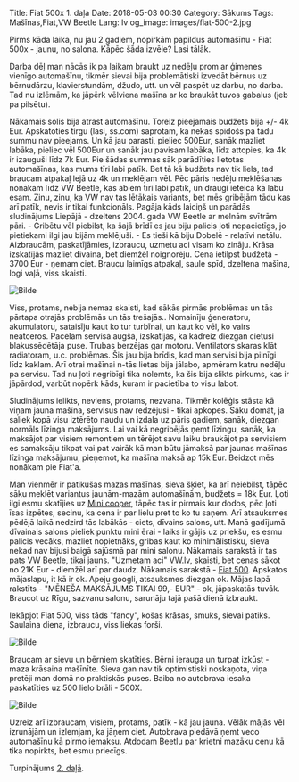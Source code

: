 Title: Fiat 500x 1. daļa
Date: 2018-05-03 00:30
Category: Sākums
Tags: Mašīnas,Fiat,VW Beetle
Lang: lv
og_image: images/fiat-500-2.jpg

Pirms kāda laika, nu jau 2 gadiem, nopirkām papildus automašīnu - Fiat 500x - jaunu, no salona. Kāpēc šāda izvēle? Lasi tālāk.

Darba dēļ man nācās ik pa laikam braukt uz nedēļu prom ar ģimenes vienīgo automašīnu, tikmēr sievai bija problemātiski izvedāt bērnus uz bērnudārzu, klavierstundām, džudo, utt. un vēl paspēt uz darbu, no darba. Tad nu izlēmām, ka jāpērk vēlviena mašīna ar ko braukāt tuvos gabalus (jeb pa pilsētu).

Nākamais solis bija atrast automašīnu. Toreiz pieejamais budžets bija +/- 4k Eur. Apskatoties tirgu (lasi, ss.com) saprotam, ka nekas spīdošs pa tādu summu nav pieejams. Un kā jau parasti, pieliec 500Eur, sanāk mazliet labāka, pieliec vēl 500Eur un sanāk jau pavisam labāka, līdz attopies, ka 4k ir izauguši līdz 7k Eur. Pie šādas summas sāk parādīties lietotas automašīnas, kas mums tīri labi patīk. Bet tā kā budžets nav tik liels, tad braucam atpakaļ lejā uz 4k un meklējam vēl. Pēc pāris nedēļu meklēšanas nonākam līdz VW Beetle, kas abiem tīri labi patīk, un draugi ieteica kā labu esam. Zinu, zinu, ka VW nav tas lētākais variants, bet mēs gribējām tādu kas arī patīk, nevis ir tikai funkcionāls. Pagāja kāds laiciņš un parādās sludinājums Liepājā - dzeltens 2004. gada VW Beetle ar melnām svītrām pāri. - Gribētu vēl piebilst, ka šajā brīdī es jau biju palicis ļoti nepacietīgs, jo pietiekami ilgi jau bijām meklējuši. - Es tieši kā biju Dobelē - relatīvi netālu. Aizbraucām, paskatījāmies, izbraucu, uzmetu aci visam ko zināju. Krāsa izskatījās mazliet dīvaina, bet diemžēl noignorēju. Cena ietilpst budžetā - 3700 Eur - ņemam ciet. Braucu laimīgs atpakaļ, saule spīd, dzeltena mašīna, logi vaļā, viss skaisti.

![Bilde]({filename}/images/vw-beetle-1.jpg)

Viss, protams, nebija nemaz skaisti, kad sākās pirmās problēmas un tās pārtapa otrajās problēmās un tās trešajās.. Nomainīju ģeneratoru, akumulatoru, sataisīju kaut ko tur turbīnai, un kaut ko vēl, ko vairs neatceros. Pacēlām servisā augšā, izskatījās, ka kādreiz diezgan cietusi blakussēdētāja puse. Trubas berzējas gar motoru. Ventilators skaras klāt radiatoram, u.c. problēmas. Šis jau bija brīdis, kad man servisi bija pilnīgi līdz kaklam. Arī otrai mašīnai n-tās lietas bija jālabo, apmēram katru nedēļu pa servisu. Tad nu ļoti negribīgi tika nolemts, ka šis bija slikts pirkums, kas ir jāpārdod, varbūt nopērk kāds, kuram ir pacietība to visu labot.

Sludinājums ielikts, neviens, protams, nezvana. Tikmēr kolēģis stāsta kā viņam jauna mašīna, servisus nav redzējusi - tikai apkopes. Sāku domāt, ja saliek kopā visu iztērēto naudu un izdala uz pāris gadiem, sanāk, diezgan normāls līzinga maksājums. Lai vai kā negribējās ņemt līzingu, sanāk, ka maksājot par visiem remontiem un tērējot savu laiku braukājot pa servisiem es samaksāju tikpat vai pat vairāk kā man būtu jāmaksā par jaunas mašīnas līzinga maksājumu, pieņemot, ka mašīna maksā ap 15k Eur. Beidzot mēs nonākam pie Fiat'a. 

Man vienmēr ir patikušas mazas mašīnas, sieva šķiet, ka arī neiebilst, tāpēc sāku meklēt variantus jaunām-mazām automašīnām, budžets = 18k Eur. 
Ļoti ilgi esmu skatījies uz [Mini cooper](http://www.mini.lv/), tāpēc tas ir pirmais kur dodos, pēc ļoti īsas izpētes, secinu, ka cena ir par lielu pret to ko tu saņem. Arī atsauksmes pēdējā laikā nedzird tās labākās - ciets, dīvains salons, utt. Manā gadījumā dīvainais salons pieliek punktu mini ērai - laiks ir gājis uz priekšu, es esmu palicis vecāks, mazliet nopietnāks, gribas kaut ko minimālistisku, sieva nekad nav bijusi baigā sajūsmā par mini salonu.
Nākamais sarakstā ir tas pats VW Beetle, tikai jauns. "Uzmetam aci" [VW.lv](http://www.volkswagen.lv/lv/models/beetle/gallery.html), skaisti, bet cenas sākot no 21K Eur - diemžēl arī par daudz. 
Nākamais sarakstā - [Fiat 500](http://www.fiat.lv/model/fiat500/). Apskatos mājaslapu, it kā ir ok. Apeju googli, atsauksmes diezgan ok. Mājas lapā rakstīts - "MĒNEŠA MAKSĀJUMS TIKAI 99,- EUR" - ok, jāpaskatās tuvāk. Braucot uz Rīgu, sazvanu salonu, sarunāju tajā pašā dienā izbraukt.

Iekāpjot Fiat 500, viss tāds "fancy", košas krāsas, smuks, sievai patiks. Saulaina diena, izbraucu, viss liekas forši. 

![Bilde]({filename}/images/fiat-500-1.jpg)

Braucam ar sievu un bērniem skatīties. Bērni ierauga un turpat izkūst - maza krāsaina mašīnīte. Sieva gan nav tik optimistiski noskaņota, viņa pretēji man domā no praktiskās puses. Baiba no autobrava iesaka paskatīties uz 500 lielo brāli - 500X.

![Bilde]({filename}/images/fiat-500-2.jpg)

Uzreiz arī izbraucam, visiem, protams, patīk - kā jau jauna. Vēlāk mājās vēl izrunājām un izlemjam, ka jāņem ciet. Autobrava piedāvā ņemt veco automašīnu kā pirmo iemaksu. Atdodam Beetlu par krietni mazāku cenu kā tika nopirkts, bet esmu priecīgs.

Turpinājums [2. daļā]({filename}fiat-500x-2-dala.md).
